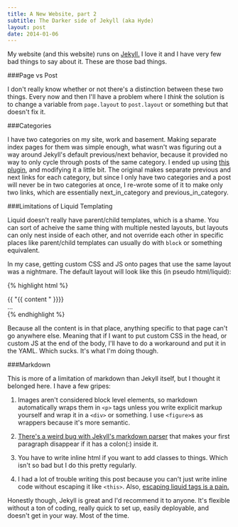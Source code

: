 ```yaml
---
title: A New Website, part 2
subtitle: The Darker side of Jekyll (aka Hyde)
layout: post
date: 2014-01-06
---
```


My website (and this website) runs on [Jekyll.](http://jekyllrb.com/) I love it and I have very few bad things to say about it. These are those bad things.

###Page vs Post

I don't really know whether or not there's a distinction between these two things. Every now and then I'll have a problem where I *think* the solution is to change a variable from `page.layout` to `post.layout` or something but that doesn't fix it.

###Categories

I have two categories on my site, work and basement. Making separate index pages for them was simple enough, what wasn't was figuring out a way around Jekyll's default previous/next behavior, because it provided no way to only cycle through posts of the same category. I ended up using [this plugin](http://stravid.com/en/category-aware-previous-and-next-for-jekyll-posts/), and modifying it a little bit. The original makes separate previous and next links for each category, but since I only have two categories and a post will never be in two categories at once, I re-wrote some of it to make only two links, which are essentially next\_in\_category and previous\_in\_category.

###Limitations of Liquid Templating

Liquid doesn't really have parent/child templates, which is a shame. You can sort of acheive the same thing with multiple nested layouts, but layouts can only nest inside of each other, and not override each other in specific places like parent/child templates can usually do with `block` or something equivalent. 

In my case, getting custom CSS and JS onto pages that use the same layout was a nightmare. The default layout will look like this (in pseudo html/liquid):

{% highlight html %}
<head></head>
<body>
    {{ "{{ content " }}}}
    <footer>...</footer>
</body>
{% endhighlight %}

Because all the content is in that place, anything specific to that page can't go anywhere else. Meaning that if I want to put custom CSS in the head, or custom JS at the end of the body, I'll have to do a workaround and put it in the YAML. Which sucks. It's what I'm doing though.

###Markdown

This is more of a limitation of markdown than Jekyll itself, but I thought it belonged here. I have a few gripes:

1. Images aren't considered block level elements, so markdown automatically wraps them in `<p>` tags unless you write explicit markup yourself and wrap it in a `<div>` or something. I use `<figure>`s as wrappers because it's more semantic.

2. [There's a weird bug with Jekyll's markdown parser](https://github.com/jekyll/jekyll/issues/1236) that makes your first paragraph disappear if it has a colon(:) inside it.

3. You have to write inline html if you want to add classes to things. Which isn't so bad but I do this pretty regularly.

4. I had a lot of trouble writing this post because you can't just write inline code without escaping it like `<this>`. Also, [escaping liquid tags is a pain.](http://stackoverflow.com/questions/3426182/how-to-escape-liquid-template-tags)

Honestly though, Jekyll is great and I'd recommend it to anyone. It's flexible without a ton of coding, really quick to set up, easily deployable, and doesn't get in your way. Most of the time.